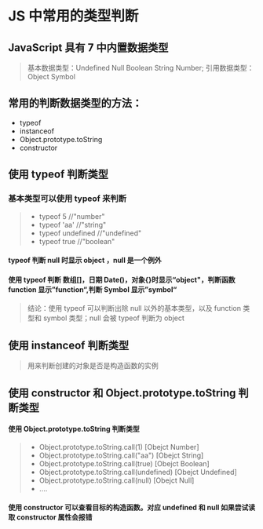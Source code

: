 # JS 中常用的类型判断

## JavaScript 具有 7 中内置数据类型

> 基本数据类型：Undefined Null Boolean String Number;
> 引用数据类型：Object Symbol

## 常用的判断数据类型的方法：

- typeof
- instanceof
- Object.prototype.toString
- constructor

## 使用 typeof 判断类型

### 基本类型可以使用 typeof 来判断

> - typeof 5 //"number"
> - typeof 'aa' //"string"
> - typeof undefined //"undefined"
> - typeof true //"boolean"

#### typeof 判断 null 时显示 object ，null 是一个例外

#### 使用 typeof 判断 数组[]，日期 Date()，对象{}时显示“object"，判断函数 function 显示”function“,判断 Symbol 显示”symbol“

> 结论：使用 typeof 可以判断出除 null 以外的基本类型，以及 function 类型和 symbol 类型；null 会被 typeof 判断为 object

## 使用 instanceof 判断类型

> 用来判断创建的对象是否是构造函数的实例

## 使用 constructor 和 Object.prototype.toString 判断类型

#### 使用 Object.prototype.toString 判断类型

> - Object.prototype.toString.call(1) [Obejct Number]
> - Object.prototype.toString.call("aa") [Obejct String]
> - Object.prototype.toString.call(true) [Obejct Boolean]
> - Object.prototype.toString.call(undefined) [Obejct Undefined]
> - Object.prototype.toString.call(null) [Obejct Null]
> - ....

#### 使用 constructor 可以查看目标的构造函数。对应 undefined 和 null 如果尝试读取 constructor 属性会报错
